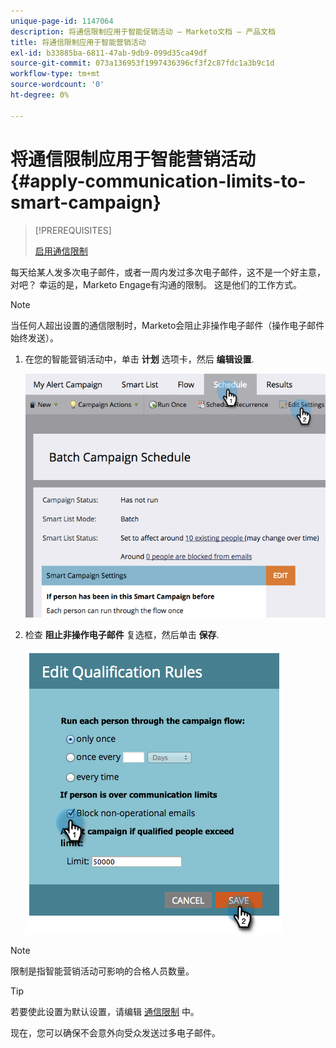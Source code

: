 ```yaml
---
unique-page-id: 1147064
description: 将通信限制应用于智能促销活动 — Marketo文档 — 产品文档
title: 将通信限制应用于智能营销活动
exl-id: b33885ba-6811-47ab-9db9-099d35ca49df
source-git-commit: 073a136953f1997436396cf3f2c87fdc1a3b9c1d
workflow-type: tm+mt
source-wordcount: '0'
ht-degree: 0%

---
```


# 将通信限制应用于智能营销活动 {#apply-communication-limits-to-smart-campaign}

>[!PREREQUISITES]
>
>[启用通信限制](/help/marketo/product-docs/administration/email-setup/enable-communication-limits.md)

每天给某人发多次电子邮件，或者一周内发过多次电子邮件，这不是一个好主意，对吧？ 幸运的是，Marketo Engage有沟通的限制。 这是他们的工作方式。

>[!NOTE]
>
>当任何人超出设置的通信限制时，Marketo会阻止非操作电子邮件（操作电子邮件始终发送）。

1. 在您的智能营销活动中，单击 **计划** 选项卡，然后 **编辑设置**.

   ![](assets/apply-communication-limits-to-smart-campaign-1.png)

1. 检查 **阻止非操作电子邮件** 复选框，然后单击 **保存**.

   ![](assets/apply-communication-limits-to-smart-campaign-2.png)

>[!NOTE]
>
>限制是指智能营销活动可影响的合格人员数量。

>[!TIP]
>
>若要使此设置为默认设置，请编辑  [通信限制](/help/marketo/product-docs/administration/email-setup/enable-communication-limits.md) 中。

现在，您可以确保不会意外向受众发送过多电子邮件。
